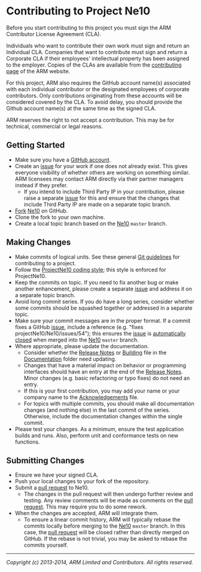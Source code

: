 Contributing to Project Ne10
====================================

Before you start contributing to this project you must sign the ARM
Contributor License Agreement (CLA).

Individuals who want to contribute their own work must sign and return an
Individual CLA. Companies that want to contribute must sign and return a
Corporate CLA if their employees' intellectual property has been assigned to
the employer. Copies of the CLAs are available from the [contributing page] of
the ARM website.

For this project, ARM also requires the GitHub account name(s) associated with
each individual contributor or the designated employees of corporate
contributors. Only contributions originating from these accounts will be
considered covered by the CLA. To avoid delay, you should provide the Github
account name(s) at the same time as the signed CLA.

ARM reserves the right to not accept a contribution. This may be for technical,
commercial or legal reasons.


Getting Started
---------------

*   Make sure you have a [GitHub account].
*   Create an [issue] for your work if one does not already exist. This gives
    everyone visibility of whether others are working on something similar. ARM
    licensees may contact ARM directly via their partner managers instead if
    they prefer.
    *   If you intend to include Third Party IP in your contribution, please
        raise a separate [issue] for this and ensure that the changes that
        include Third Party IP are made on a separate topic branch.
*   [Fork][] [Ne10][] on GitHub.
*   Clone the fork to your own machine.
*   Create a local topic branch based on the [Ne10][] `master`
    branch.


Making Changes
--------------

*   Make commits of logical units. See these general [Git guidelines] for
    contributing to a project.
*   Follow the [ProjectNe10 coding style]; this style is enforced for ProjectNe10.
*   Keep the commits on topic. If you need to fix another bug or make another
    enhancement, please create a separate [issue] and address it on a separate
    topic branch.
*   Avoid long commit series. If you do have a long series, consider whether
    some commits should be squashed together or addressed in a separate topic.
*   Make sure your commit messages are in the proper format. If a commit fixes
    a GitHub [issue], include a reference (e.g.
    "fixes projectNe10/Ne10/issues/54"); this ensures the [issue] is
    [automatically closed] when merged into the [Ne10] `master`
    branch.
*   Where appropriate, please update the documentation.
    *   Consider whether the [Release Notes] or [Building] file in the
    	[Documentation] folder need updating.
    *   Changes that have a material impact on behavior or programming
        interfaces should have an entry at the end of the [Release Notes]. Minor
        changes (e.g. basic refactoring or typo fixes) do not need an entry.
    *   If this is your first contribution, you may add your name or your
        company name to the [Acknowledgements] file.
    *   For topics with multiple commits, you should make all documentation
        changes (and nothing else) in the last commit of the series. Otherwise,
        include the documentation changes within the single commit.
*   Please test your changes. As a minimum, ensure the test application builds and runs.
	Also, perform unit and conformance tests on new functions.


Submitting Changes
------------------

*   Ensure we have your signed CLA.
*   Push your local changes to your fork of the repository.
*   Submit a [pull request] to Ne10.
    *   The changes in the pull request will then undergo further review and
        testing. Any review comments will be made as comments on the [pull
        request]. This may require you to do some rework.
*   When the changes are accepted, ARM will integrate them.
    *   To ensure a linear commit history, ARM will typically rebase the commits
        locally before merging to the [Ne10] `master` branch. In
        this case, the [pull request] will be closed rather than directly merged
        on GitHub. If the rebase is not trivial, you may be asked to rebase the
        commits yourself.


- - - - - - - - - - - - - - - - - - - - - - - - - -

_Copyright (c) 2013-2014, ARM Limited and Contributors. All rights reserved._


[Release Notes]:                 		./doc/ReleaseNote.txt
[Building]:                           	./doc/building.md
[Documentation]:						http://projectne10.github.io/Ne10/doc/
[Acknowledgements]:                     ./doc/acknowledgements.md "Contributor acknowledgements"

[GitHub account]:               https://github.com/signup/free
[Fork]:                         https://help.github.com/articles/fork-a-repo
[issue]:                        https://github.com/projectNe10/Ne10/issues
[pull request]:                 https://help.github.com/articles/using-pull-requests
[automatically closed]:         https://help.github.com/articles/closing-issues-via-commit-messages
[Git guidelines]:               http://git-scm.com/book/ch5-2.html
[ProjectNe10 coding style]:     https://github.com/projectNe10/Ne10/wiki/CodeStyleGuide
[Ne10]:         				https://github.com/projectNe10/Ne10
[contributing page]:            http://www.arm.com/community/open-source-contributing.php
